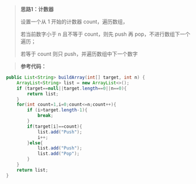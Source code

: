 > **思路1：计数器**
>
> 设置一个从 1 开始的计数器 count，遍历数组，
>
> 若当前数字小于 n 且不等于 count，则先 push 再 pop，不进行数组下一个遍历；
>
> 若等于 count 则只 push，并遍历数组中下一个数字

> **参考代码：**

```java
public List<String> buildArray(int[] target, int n) {
    ArrayList<String> list = new ArrayList<>();
    if (target==null||target.length==0||n==0){
        return list;
    }
    for(int count=1,i=0;count<=n;count++){
        if (i>target.length-1){
            break;
        }
        if(target[i]==count){
            list.add("Push");
            i++;
        }else{
            list.add("Push");
            list.add("Pop");
        }
    }
    return list;
}
```

